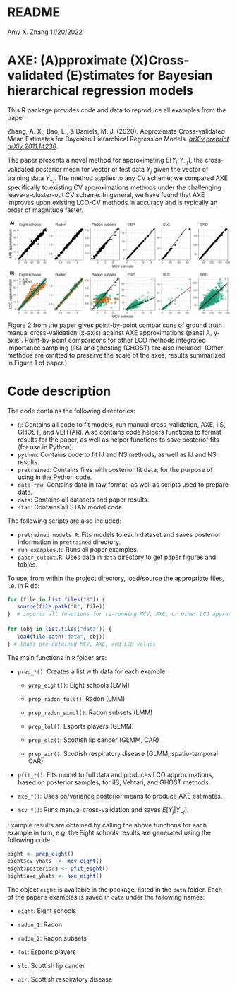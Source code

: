 README
================
Amy X. Zhang
11/20/2022

# AXE: (A)pproximate (X)Cross-validated (E)stimates for Bayesian hierarchical regression models

This R package provides code and data to reproduce all examples from the
paper

Zhang, A. X., Bao, L., & Daniels, M. J. (2020). Approximate
Cross-validated Mean Estimates for Bayesian Hierarchical Regression
Models. [*arXiv preprint
arXiv:2011.14238*](https://arxiv.org/abs/2011.14238).

The paper presents a novel method for approximating $E[Y_j | Y_{-j}]$,
the cross-validated posterior mean for vector of test data $Y_j$ given
the vector of training data $Y_{-j}$. The method applies to any CV
scheme; we compared AXE specifically to existing CV approximations
methods under the challenging leave-a-cluster-out CV scheme. In general,
we have found that AXE improves upon existing LCO-CV methods in accuracy
and is typically an order of magnitude faster.

![Figure 2 from paper](output/p_both.png) Figure 2 from the paper gives
point-by-point comparisons of ground truth manual cross-validation
(x-axis) against AXE approximations (panel A, y-axis). Point-by-point
comparisons for other LCO methods integrated importance sampling (iIS)
and ghosting (GHOST) are also included. (Other methdos are omitted to
preserve the scale of the axes; results summarized in Figure 1 of
paper.)

# Code description

The code contains the following directories:

-   `R`: Contains all code to fit models, run manual cross-validation,
    AXE, iIS, GHOST, and VEHTARI. Also contains code helpers functions
    to format results for the paper, as well as helper functions to save
    posterior fits (for use in Python).
-   `python`: Contains code to fit IJ and NS methods, as well as IJ and
    NS results.
-   `pretrained`: Contains files with posterior fit data, for the
    purpose of using in the Python code.
-   `data-raw`: Contains data in raw format, as well as scripts used to
    prepare data.
-   `data`: Contains all datasets and paper results.
-   `stan`: Contains all STAN model code.

The following scripts are also included:

-   `pretrained_models.R`: Fits models to each dataset and saves
    posterior information in `pretrained` directory.
-   `run_examples.R`: Runs all paper examples.
-   `paper_output.R`: Uses data in `data` directory to get paper figures
    and tables.

To use, from within the project directory, load/source the appropriate
files, i.e. in R do:

``` r
for (file in list.files("R")) {
   source(file.path("R", file))
}  # imports all functions for re-running MCV, AXE, or other LCO approximations

for (obj in list.files("data")) {
   load(file.path("data", obj))
} # loads pre-obtained MCV, AXE, and LCO values
```

The main functions in `R` folder are:

-   `prep_*()`: Creates a list with data for each example

    -   `prep_eight()`: Eight schools (LMM)

    -   `prep_radon_full()`: Radon (LMM)

    -   `prep_radon_simul()`: Radon subsets (LMM)

    -   `prep_lol()`: Esports players (GLMM)

    -   `prep_slc()`: Scottish lip cancer (GLMM, CAR)

    -   `prep_air()`: Scottish respiratory disease (GLMM,
        spatio-temporal CAR)

-   `pfit_*()`: Fits model to full data and produces LCO approximations,
    based on posterior samples, for iIS, Vehtari, and GHOST methods.

-   `axe_*()`: Uses co/variance posterior means to produce AXE
    estimates.

-   `mcv_*()`: Runs manual cross-validation and saves $E[Y_j | Y_{-j}]$.

Example results are obtained by calling the above functions for each
example in turn, e.g. the Eight schools results are generated using the
following code:

``` r
eight <- prep_eight() 
eight$cv_yhats  <- mcv_eight() 
eight$posteriors <- pfit_eight() 
eight$axe_yhats <- axe_eight() 
```

The object `eight` is available in the package, listed in the `data`
folder. Each of the paper’s examples is saved in `data` under the
following names:

-   `eight`: Eight schools

-   `radon_1`: Radon

-   `radon_2`: Radon subsets

-   `lol`: Esports players

-   `slc`: Scottish lip cancer

-   `air`: Scottish respiratory disease
